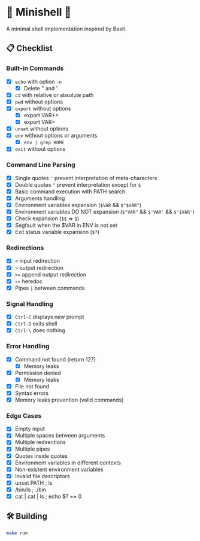 #  Minishell 

A minimal shell implementation inspired by Bash.

## 📋 Checklist

### Built-in Commands
- [x] `echo` with option `-n`
  - [x] Delete " and '
- [x] `cd` with relative or absolute path
- [x] `pwd` without options
- [x] `export` without options
  - [x] export VAR+=
  - [x] export VAR=
- [x] `unset` without options
- [x] `env` without options or arguments
  - [x] `env | grep HOME`
- [x] `exit` without options

### Command Line Parsing
- [x] Single quotes `'` prevent interpretation of meta-characters
- [x] Double quotes `"` prevent interpretation except for `$`
- [x] Basic command execution with PATH search
- [x] Arguments handling
- [x] Environment variables expansion (`$VAR` && `$"$VAR"`)
- [x] Environment variables DO NOT expansion (`$"VAR"` && `$'VAR'` && `$'$VAR'`)
- [x] Check expansion (`$$` => `$`)
- [x] Segfault when the $VAR in ENV is not set
- [x] Exit status variable expansion (`$?`)

### Redirections
- [x] `<` input redirection
- [x] `>` output redirection
- [x] `>>` append output redirection
- [x] `<<` heredoc
- [x] Pipes `|` between commands

### Signal Handling
- [x] `Ctrl-C` displays new prompt
- [x] `Ctrl-D` exits shell
- [x] `Ctrl-\` does nothing

### Error Handling
- [x] Command not found (return 127)
  - [x] Memory leaks
- [x] Permission denied
  - [x] Memory leaks
- [x] File not found
- [x] Syntax errors
- [x] Memory leaks prevention (valid commands)

### Edge Cases
- [x] Empty input
- [x] Multiple spaces between arguments
- [x] Multiple redirections
- [x] Multiple pipes
- [x] Quotes inside quotes
- [x] Environment variables in different contexts
- [x] Non-existent environment variables
- [x] Invalid file descriptors
- [x] unset PATH ; ls
- [x] /bin/ls ; ./bin
- [x] cat | cat | ls ; echo $? == 0

## 🛠️ Building

```bash
make run
```
